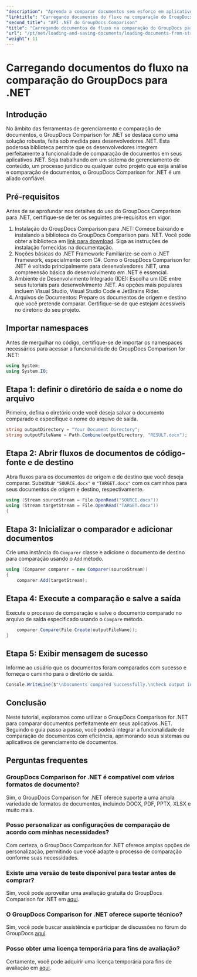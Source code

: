 ```yaml
---
"description": "Aprenda a comparar documentos sem esforço em aplicativos .NET usando o GroupDocs Comparison, uma poderosa biblioteca .NET."
"linktitle": "Carregando documentos do fluxo na comparação do GroupDocs para .NET"
"second_title": "API .NET do GroupDocs.Comparison"
"title": "Carregando documentos do fluxo na comparação do GroupDocs para .NET"
"url": "/pt/net/loading-and-saving-documents/loading-documents-from-stream/"
"weight": 11
---
```


# Carregando documentos do fluxo na comparação do GroupDocs para .NET

## Introdução
No âmbito das ferramentas de gerenciamento e comparação de documentos, o GroupDocs Comparison for .NET se destaca como uma solução robusta, feita sob medida para desenvolvedores .NET. Esta poderosa biblioteca permite que os desenvolvedores integrem perfeitamente a funcionalidade de comparação de documentos em seus aplicativos .NET. Seja trabalhando em um sistema de gerenciamento de conteúdo, um processo jurídico ou qualquer outro projeto que exija análise e comparação de documentos, o GroupDocs Comparison for .NET é um aliado confiável.
## Pré-requisitos
Antes de se aprofundar nos detalhes do uso do GroupDocs Comparison para .NET, certifique-se de ter os seguintes pré-requisitos em vigor:
1. Instalação do GroupDocs Comparison para .NET: Comece baixando e instalando a biblioteca do GroupDocs Comparison para .NET. Você pode obter a biblioteca em [link para download](https://releases.groupdocs.com/comparison/net/). Siga as instruções de instalação fornecidas na documentação.
2. Noções básicas do .NET Framework: Familiarize-se com o .NET Framework, especialmente com C#. Como o GroupDocs Comparison for .NET é voltado principalmente para desenvolvedores .NET, uma compreensão básica do desenvolvimento em .NET é essencial.
3. Ambiente de Desenvolvimento Integrado (IDE): Escolha um IDE entre seus tutoriais para desenvolvimento .NET. As opções mais populares incluem Visual Studio, Visual Studio Code e JetBrains Rider.
4. Arquivos de Documentos: Prepare os documentos de origem e destino que você pretende comparar. Certifique-se de que estejam acessíveis no diretório do seu projeto.

## Importar namespaces
Antes de mergulhar no código, certifique-se de importar os namespaces necessários para acessar a funcionalidade do GroupDocs Comparison for .NET:
```csharp
using System;
using System.IO;
```
## Etapa 1: definir o diretório de saída e o nome do arquivo
Primeiro, defina o diretório onde você deseja salvar o documento comparado e especifique o nome do arquivo de saída.
```csharp
string outputDirectory = "Your Document Directory";
string outputFileName = Path.Combine(outputDirectory, "RESULT.docx");
```
## Etapa 2: Abrir fluxos de documentos de código-fonte e de destino
Abra fluxos para os documentos de origem e de destino que você deseja comparar. Substituir `"SOURCE.docx"` e `"TARGET.docx"` com os caminhos para seus documentos de origem e destino, respectivamente.
```csharp
using (Stream sourceStream = File.OpenRead("SOURCE.docx"))
using (Stream targetStream = File.OpenRead("TARGET.docx"))
{
```
## Etapa 3: Inicializar o comparador e adicionar documentos
Crie uma instância do `Comparer` classe e adicione o documento de destino para comparação usando o `Add` método.
```csharp
using (Comparer comparer = new Comparer(sourceStream))
{
    comparer.Add(targetStream);
```
## Etapa 4: Execute a comparação e salve a saída
Execute o processo de comparação e salve o documento comparado no arquivo de saída especificado usando o `Compare` método.
```csharp
    comparer.Compare(File.Create(outputFileName));
}
```
## Etapa 5: Exibir mensagem de sucesso
Informe ao usuário que os documentos foram comparados com sucesso e forneça o caminho para o diretório de saída.
```csharp
Console.WriteLine($"\nDocuments compared successfully.\nCheck output in {outputDirectory}.");
```

## Conclusão
Neste tutorial, exploramos como utilizar o GroupDocs Comparison for .NET para comparar documentos perfeitamente em seus aplicativos .NET. Seguindo o guia passo a passo, você poderá integrar a funcionalidade de comparação de documentos com eficiência, aprimorando seus sistemas ou aplicativos de gerenciamento de documentos.
## Perguntas frequentes
### GroupDocs Comparison for .NET é compatível com vários formatos de documento?
Sim, o GroupDocs Comparison for .NET oferece suporte a uma ampla variedade de formatos de documentos, incluindo DOCX, PDF, PPTX, XLSX e muito mais.
### Posso personalizar as configurações de comparação de acordo com minhas necessidades?
Com certeza, o GroupDocs Comparison for .NET oferece amplas opções de personalização, permitindo que você adapte o processo de comparação conforme suas necessidades.
### Existe uma versão de teste disponível para testar antes de comprar?
Sim, você pode aproveitar uma avaliação gratuita do GroupDocs Comparison for .NET em [aqui](https://releases.groupdocs.com/).
### O GroupDocs Comparison for .NET oferece suporte técnico?
Sim, você pode buscar assistência e participar de discussões no fórum do GroupDocs [aqui](https://forum.groupdocs.com/c/comparison/12).
### Posso obter uma licença temporária para fins de avaliação?
Certamente, você pode adquirir uma licença temporária para fins de avaliação em [aqui](https://purchase.groupdocs.com/temporary-license/).